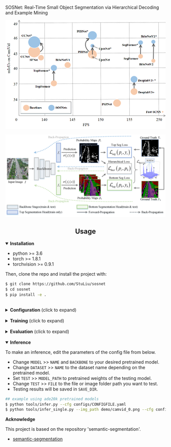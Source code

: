 <p>SOSNet: Real-Time Small Object Segmentation via Hierarchical Decoding and Example Mining</p>

![本地路径](assests/improvement.png#pic_center)

![本地路径](assests/overview.png)
## <div align="center">Usage</div>

<details open>
  <summary><strong>Installation</strong></summary>

* python >= 3.6
* torch >= 1.8.1
* torchvision >= 0.9.1

Then, clone the repo and install the project with:

```bash
$ git clone https://github.com/StuLiu/sosnet
$ cd sosnet
$ pip install -e .
```

</details>

<br>
<details>
  <summary><strong>Configuration</strong> (click to expand)</summary>

Create a configuration file in `configs`. Sample configuration for segformer dataset can be found [here](configs/SegFormer). Then edit the fields you think if it is needed. This configuration file is needed for all of training, evaluation and prediction scripts.

</details>

<br>
<details>
  <summary><strong>Training</strong> (click to expand)</summary>

Prepare data: 
* [Camvid 360*480](https://github.com/alexgkendall/SegNet-Tutorial/tree/master/CamVid)
* [Vaihingen](https://www.isprs.org/education/benchmarks/UrbanSemLab/2d-sem-label-vaihingen.aspx)
* [UAVid2020](https://uavid.nl/)

Download pretrained module
* [mit-b0 and mobilenetV3-large](https://drive.google.com/drive/folders/1CE9FKxF0TidCUqlc9JmtBLYnKWTt8z71?usp=sharing)


To train with a single GPU:

```bash
$ python tools/train_sosnet.py --cfg configs/CONFIG_FILE.yaml --hier 1 --soem 1
```

[//]: # ()
[//]: # (To train with multiple gpus, set `DDP` field in config file to `true` and run as follows:)

[//]: # ()
[//]: # (```bash)

[//]: # ($ python -m torch.distributed.launch --nproc_per_node=2 --use_env tools/train.py --cfg configs/<CONFIG_FILE_NAME>.yaml)

[//]: # (```)

</details>

<br>
<details>
  <summary><strong>Evaluation</strong> (click to expand)</summary>

Make sure to set `MODEL_PATH` of the configuration file to your trained model directory.

```bash
$ python tools/val.py --cfg configs/<CONFIG_FILE_NAME>.yaml
```

To evaluate with multi-scale and flip, change `ENABLE` field in `MSF` to `true` and run the same command as above.

</details>

<br>
<details open>
  <summary><strong>Inference</strong></summary>

To make an inference, edit the parameters of the config file from below.
* Change `MODEL` >> `NAME` and `BACKBONE` to your desired pretrained model.
* Change `DATASET` >> `NAME` to the dataset name depending on the pretrained model.
* Set `TEST` >> `MODEL_PATH` to pretrained weights of the testing model.
* Change `TEST` >> `FILE` to the file or image folder path you want to test.
* Testing results will be saved in `SAVE_DIR`.

```bash
## example using ade20k pretrained models
$ python tools/infer.py --cfg configs/CONFIGFILE.yaml
$ python tools/infer_single.py --img_path demo/camvid_0.png --cfg configs/segformer/camvid_mitb0.yaml
```

</details>

<b>Acknowledge</b>
<p>This project is based on the repository 'semantic-segmentation'.</p>

* [semantic-segmentation](https://github.com/sithu31296/semantic-segmentation)

